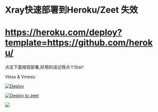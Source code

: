 # Xray快速部署到Heroku/Zeet  失效
# https://heroku.com/deploy?template=https://github.com/heroku/

点击下面按钮部署,好用的话记得点个Star!


Vless & Vmess: 

[![Deploy](https://www.herokucdn.com/deploy/button.png)](https://dashboard.heroku.com/new?template=https%3A%2F%2Fgithub.com%2Fygcaicn%2FXray-heroku)

[![Deploy to zeet](https://deploy.zeet.co/Xray-heroku.svg)](https://deploy.zeet.co/?url=https://github.com/ygcaicn/Xray-heroku)

![](show.png)
